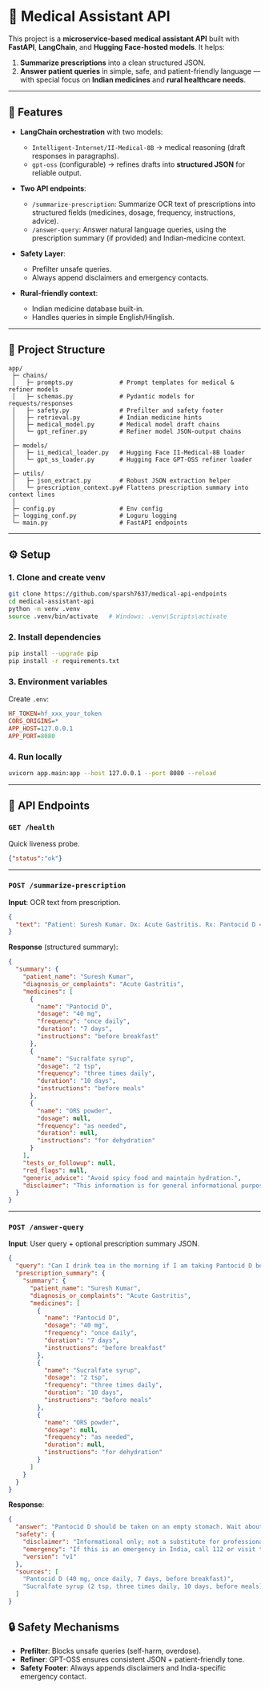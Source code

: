 # 🏥 Medical Assistant API

This project is a **microservice-based medical assistant API** built with **FastAPI**, **LangChain**, and **Hugging Face-hosted models**. It helps:

1. **Summarize prescriptions** into a clean structured JSON.
2. **Answer patient queries** in simple, safe, and patient-friendly language — with special focus on **Indian medicines** and **rural healthcare needs**.

---

## 🚀 Features

* **LangChain orchestration** with two models:

  * `Intelligent-Internet/II-Medical-8B` → medical reasoning (draft responses in paragraphs).
  * `gpt-oss` (configurable) → refines drafts into **structured JSON** for reliable output.
* **Two API endpoints**:

  * `/summarize-prescription`: Summarize OCR text of prescriptions into structured fields (medicines, dosage, frequency, instructions, advice).
  * `/answer-query`: Answer natural language queries, using the prescription summary (if provided) and Indian-medicine context.
* **Safety Layer**:

  * Prefilter unsafe queries.
  * Always append disclaimers and emergency contacts.
* **Rural-friendly context**:

  * Indian medicine database built-in.
  * Handles queries in simple English/Hinglish.

---

## 📂 Project Structure

```
app/
 ├─ chains/
 │   ├─ prompts.py             # Prompt templates for medical & refiner models
 │   ├─ schemas.py             # Pydantic models for requests/responses
 │   ├─ safety.py              # Prefilter and safety footer
 │   ├─ retrieval.py           # Indian medicine hints
 │   ├─ medical_model.py       # Medical model draft chains
 │   └─ gpt_refiner.py         # Refiner model JSON-output chains
 │
 ├─ models/
 │   ├─ ii_medical_loader.py   # Hugging Face II-Medical-8B loader
 │   └─ gpt_ss_loader.py       # Hugging Face GPT-OSS refiner loader
 │
 ├─ utils/
 │   ├─ json_extract.py        # Robust JSON extraction helper
 │   └─ prescription_context.py# Flattens prescription summary into context lines
 │
 ├─ config.py                  # Env config
 ├─ logging_conf.py            # Loguru logging
 └─ main.py                    # FastAPI endpoints
```

---

## ⚙️ Setup

### 1. Clone and create venv

```bash
git clone https://github.com/sparsh7637/medical-api-endpoints
cd medical-assistant-api
python -m venv .venv
source .venv/bin/activate   # Windows: .venv\Scripts\activate
```

### 2. Install dependencies

```bash
pip install --upgrade pip
pip install -r requirements.txt
```


### 3. Environment variables

Create `.env`:

```ini
HF_TOKEN=hf_xxx_your_token
CORS_ORIGINS=*
APP_HOST=127.0.0.1
APP_PORT=8080
```

### 4. Run locally

```bash
uvicorn app.main:app --host 127.0.0.1 --port 8080 --reload
```

---

## 📡 API Endpoints

### `GET /health`

Quick liveness probe.

```json
{"status":"ok"}
```

---

### `POST /summarize-prescription`

**Input**: OCR text from prescription.

```json
{
  "text": "Patient: Suresh Kumar. Dx: Acute Gastritis. Rx: Pantocid D 40 mg OD before breakfast x 7 days; Sucralfate syrup 2 tsp TID before meals x 10 days; ORS powder as needed for dehydration."
}
```

**Response** (structured summary):

```json
{
  "summary": {
    "patient_name": "Suresh Kumar",
    "diagnosis_or_complaints": "Acute Gastritis",
    "medicines": [
      {
        "name": "Pantocid D",
        "dosage": "40 mg",
        "frequency": "once daily",
        "duration": "7 days",
        "instructions": "before breakfast"
      },
      {
        "name": "Sucralfate syrup",
        "dosage": "2 tsp",
        "frequency": "three times daily",
        "duration": "10 days",
        "instructions": "before meals"
      },
      {
        "name": "ORS powder",
        "dosage": null,
        "frequency": "as needed",
        "duration": null,
        "instructions": "for dehydration"
      }
    ],
    "tests_or_followup": null,
    "red_flags": null,
    "generic_advice": "Avoid spicy food and maintain hydration.",
    "disclaimer": "This information is for general informational purposes only and does not constitute medical advice."
  }
}
```

---

### `POST /answer-query`

**Input**: User query + optional prescription summary JSON.

```json
{
  "query": "Can I drink tea in the morning if I am taking Pantocid D before breakfast?",
  "prescription_summary": {
    "summary": {
      "patient_name": "Suresh Kumar",
      "diagnosis_or_complaints": "Acute Gastritis",
      "medicines": [
        {
          "name": "Pantocid D",
          "dosage": "40 mg",
          "frequency": "once daily",
          "duration": "7 days",
          "instructions": "before breakfast"
        },
        {
          "name": "Sucralfate syrup",
          "dosage": "2 tsp",
          "frequency": "three times daily",
          "duration": "10 days",
          "instructions": "before meals"
        },
        {
          "name": "ORS powder",
          "dosage": null,
          "frequency": "as needed",
          "duration": null,
          "instructions": "for dehydration"
        }
      ]
    }
  }
}
```

**Response**:

```json
{
  "answer": "Pantocid D should be taken on an empty stomach. Wait about 30 minutes before tea or breakfast. If stomach burning continues, consult your doctor.",
  "safety": {
    "disclaimer": "Informational only; not a substitute for professional medical advice.",
    "emergency": "If this is an emergency in India, call 112 or visit the nearest emergency department.",
    "version": "v1"
  },
  "sources": [
    "Pantocid D (40 mg, once daily, 7 days, before breakfast)",
    "Sucralfate syrup (2 tsp, three times daily, 10 days, before meals)"
  ]
}
```



## 🔒 Safety Mechanisms

* **Prefilter**: Blocks unsafe queries (self-harm, overdose).
* **Refiner**: GPT-OSS ensures consistent JSON + patient-friendly tone.
* **Safety Footer**: Always appends disclaimers and India-specific emergency contact.



